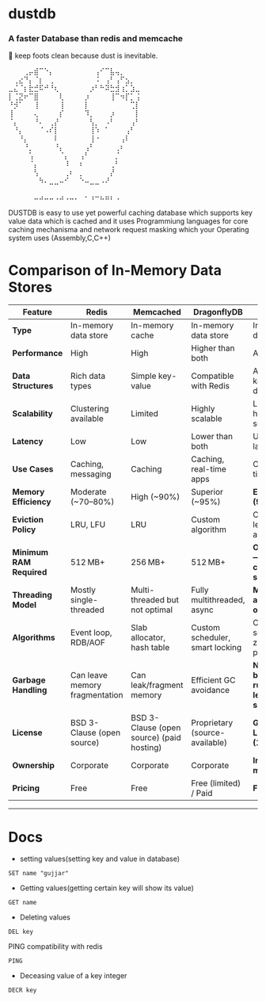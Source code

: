 # dustdb 
### A faster Database  than redis and memcache 

🌟 keep foots clean because dust is inevitable.

⠀⠀⠀⢀⡤⣾⠉⠑⡄⠀⠀⠀⠀⠀⠀⠀⠀⢠⠊⠉⣧⢤⡀⠀⠀⠀
⠀⢀⣔⠙⡄⠈⡆⠀⢀⠀⠀⠀⠀⠀⠀⠀⠀⠨⠀⢠⠃⢠⠋⣢⡀⠀
⣀⣌⠈⡆⣗⣚⠯⠚⠘⢆⠀⠀⠀⠀⠀⠀⡰⠃⠓⠽⣓⣺⢰⡁⣱⣀
⡇⢈⣝⠖⠉⣿⠀⠀⠀⠀⢇⠀⠀⠀⠀⡰⠀⠀⠀⠀⢸⠉⠲⡏⡁⢨
⠘⡺⠁⠀⠀⢸⠀⠀⠀⠀⢸⠀⠀⠀⠀⡇⠀⠀⠀⠀⠀⠀⠀⠀⢉⡇
⢸⠀⠀⠀⠀⢄⠀⠀⠀⠀⡎⠀⠀⠀⠀⠹⡀⠀⠀⠀⡰⠀⠀⠀⠀⡇
⠈⡄⠀⠀⠀⠘⠄⠀⢀⡜⠀⠀⠀⠀⠀⠀⢣⡀⠀⠠⠃⠀⠀⠀⢠⠃
⠀⠘⡄⠀⠀⠀⠈⠠⠎⡇⠀⠀⠀⠀⠀⠀⢸⠱⠀⠁⠀⠀⠀⢠⠃⠀
⠀⠀⠘⡄⠀⠀⠀⠀⠀⠇⠀⠀⠀⠀⠀⠀⢸⠐⠀⠀⠀⠀⢠⠇⠀⠀
⠀⠀⠀⠘⡀⠀⠀⠀⠀⠘⡄⠀⠀⠀⠀⢠⠃⠀⠀⠀⠀⢀⠆⠀⠀⠀
⠀⠀⠀⠀⢡⠀⠀⠀⠀⠀⠈⡄⠀⠀⢠⠃⠀⠀⠀⠀⠀⡈⠀⠀⠀⠀
⠀⠀⠀⠀⠈⡄⠀⠀⠀⠀⠀⠸⠀⠀⠆⠀⠀⠀⠀⠀⢀⠃⠀⠀⠀⠀
⠀⠀⠀⠀⠀⢣⠀⠀⠀⠀⠀⢀⠆⠀⡀⠀⠀⠀⠀⠀⡜⠀⠀⠀⠀⠀
⠀⠀⠀⠀⠀⠀⠳⠄⣀⣀⠤⠊⠀⠀⠑⠤⣀⣀⠠⠜⠀⠀⠀⠀⠀⠀
⠀⠀⠀⠀⠀⠀⠀⠀⠀⠀⠀⠀⠀⠀⠀⠀⠀⠀⠀⠀⠀⠀⠀⠀⠀⠀
⠀⠀⠀⠀⠀⠤⠴⠤⠤⠠⠴⠠⠤⠄⠀⠂⠰⠒⠦⠶⠆⠠⠀⠀⠀⠀


DUSTDB is easy to use yet powerful caching database which supports key value data which is cached and it uses Programmiung languages for core caching mechanisma and network request masking which your Operating system uses (Assembly,C,C++) 



# Comparison of In-Memory Data Stores

| **Feature**            | **Redis**                            | **Memcached**                        | **DragonflyDB**                             | **DustDB**                                         |
|------------------------|---------------------------------------|--------------------------------------|---------------------------------------------|----------------------------------------------------|
| **Type**               | In-memory data store                  | In-memory cache                      | In-memory data store                        | In-memory data store                               |
| **Performance**        | High                                  | High                                 | Higher than both                            | Above all three                                    |
| **Data Structures**    | Rich data types                       | Simple key-value                     | Compatible with Redis                       | Advanced key-value data structures                 |
| **Scalability**        | Clustering available                  | Limited                              | Highly scalable                             | Linear horizontal scaling                          |
| **Latency**            | Low                                   | Low                                  | Lower than both                             | Ultra-low latency                                  |
| **Use Cases**          | Caching, messaging                    | Caching                              | Caching, real-time apps                     | Caching, real-time apps                            |
| **Memory Efficiency**  | Moderate (~70–80%)                    | High (~90%)                          | Superior (~95%)                             | **Exceptional (99.5%)**                            |
| **Eviction Policy**    | LRU, LFU                              | LRU                                  | Custom algorithm                            | Custom yet OS level optimized algorithms                        |
| **Minimum RAM Required** | 512 MB+                            | 256 MB+                              | 512 MB+                                     | **Only 128 MB — runs like a charm on old servers** |
| **Threading Model**    | Mostly single-threaded                | Multi-threaded but not optimal       | Fully multithreaded, async                  | **Multithreaded, async-optimized**                 |
| **Algorithms**         | Event loop, RDB/AOF                   | Slab allocator, hash table           | Custom scheduler, smart locking             | OS-level schedulers, zero-copy pipelines           |
| **Garbage Handling**   | Can leave memory fragmentation        | Can leak/fragment memory             | Efficient GC avoidance                      | **No garbage buildup — runs clean on legacy servers** |
| **License**            | BSD 3-Clause (open source)            | BSD 3-Clause (open source) (paid hosting) | Proprietary (source-available)         | **GNU Public License (100% free)**                 |
| **Ownership**          | Corporate                             | Corporate                            | Corporate                                   | **Individually maintained**                        |
| **Pricing**            | Free                                  | Free                                 | Free (limited) / Paid                       | **Fully free**                                     |

-----------------------

# Docs


* setting values(setting key and value in database)
```
SET name "gujjar"
```
* Getting values(getting certain key will show its value)
```
GET name
```
* Deleting values
```
DEL key 
```
PING compatibility with redis
```
PING 
```
* Deceasing value of a key integer  
```
DECR key
```



